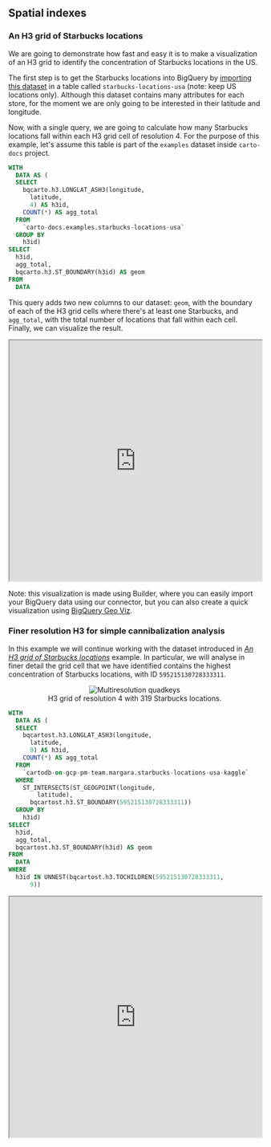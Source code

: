 ## Spatial indexes

### An H3 grid of Starbucks locations

We are going to demonstrate how fast and easy it is to make a visualization of an H3 grid to identify the concentration of Starbucks locations in the US.

The first step is to get the Starbucks locations into BigQuery by [importing](https://cloud.google.com/bigquery/docs/batch-loading-data#loading_data_from_local_files) [this dataset](https://www.kaggle.com/starbucks/store-locations) in a table called `starbucks-locations-usa` (note: keep US locations only). Although this dataset contains many attributes for each store, for the moment we are only going to be interested in their latitude and longitude. 

Now, with a single query, we are going to calculate how many Starbucks locations fall within each H3 grid cell of resolution 4. For the purpose of this example, let's assume this table is part of the `examples` dataset inside `carto-docs` project.

```sql
WITH
  DATA AS (
  SELECT
    bqcarto.h3.LONGLAT_ASH3(longitude,
      latitude,
      4) AS h3id,
    COUNT(*) AS agg_total
  FROM
    `carto-docs.examples.starbucks-locations-usa`
  GROUP BY
    h3id)
SELECT
  h3id,
  agg_total,
  bqcarto.h3.ST_BOUNDARY(h3id) AS geom
FROM
  DATA
```


This query adds two new columns to our dataset: `geom`, with the boundary of each of the H3 grid cells where there's at least one Starbucks, and `agg_total`, with the total number of locations that fall within each cell. Finally, we can visualize the result. 

<iframe height=480px width=100% src="https://public.carto.com/builder/8b512dff-114a-495d-8277-4588c9b66300" title="Starbucks locations in the US aggregated in an H3 grid of resolution 4."></iframe>

Note: this visualization is made using Builder, where you can easily import your BigQuery data using our connector, but you can also create a quick visualization using [BigQuery Geo Viz](https://bigquerygeoviz.appspot.com). 



### Finer resolution H3 for simple cannibalization analysis

In this example we will continue working with the dataset introduced in [*An H3 grid of Starbucks locations*](#an-h3-grid-of-starbucks-locations) example. In particular, we will analyse in finer detail the grid cell that we have identified contains the highest concentration of Starbucks locations, with ID `595215130728333311`. 

<div class="figures-table" style="text-align:center">
    <figure>
        <img src="/img/bq-spatial-extension/spatial-indexes/h3-most-starbucks.png" alt="Multiresolution quadkeys">
        <figcaption class="figcaption" style="text-align:center">H3 grid of resolution 4 with 319 Starbucks locations.</figcaption>
    </figure>
</div>

```sql
WITH
  DATA AS (
  SELECT
    bqcartost.h3.LONGLAT_ASH3(longitude,
      latitude,
      9) AS h3id,
    COUNT(*) AS agg_total
  FROM
    `cartodb-on-gcp-pm-team.margara.starbucks-locations-usa-kaggle`
  WHERE
    ST_INTERSECTS(ST_GEOGPOINT(longitude,
        latitude),
      bqcartost.h3.ST_BOUNDARY(595215130728333311))
  GROUP BY
    h3id)
SELECT
  h3id,
  agg_total,
  bqcartost.h3.ST_BOUNDARY(h3id) AS geom
FROM
  DATA
WHERE
  h3id IN UNNEST(bqcartost.h3.TOCHILDREN(595215130728333311,
      9))
```

<iframe height=480px width=100% src="https://public.carto.com/builder/88be8c7a-64bd-4fad-a24d-bd2db960606e" title="Starbucks locations around New York aggregated in an H3 grid of resolution 9."></iframe>

